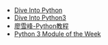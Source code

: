 - [Dive Into Python](http://www.diveintopython.net/index.html)
- [Dive Into Python3](http://www.diveintopython3.net/index.html)
- [廖雪峰-Python教程](https://www.liaoxuefeng.com/wiki/0014316089557264a6b348958f449949df42a6d3a2e542c000)
- [Python 3 Module of the Week](https://pymotw.com/3/)